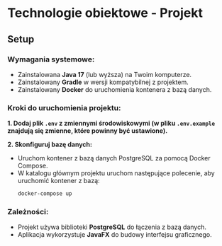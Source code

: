 # Technologie obiektowe - Projekt

## Setup

### Wymagania systemowe:
- Zainstalowana **Java 17** (lub wyższa) na Twoim komputerze.
- Zainstalowany **Gradle** w wersji kompatybilnej z projektem.
- Zainstalowany **Docker** do uruchomienia kontenera z bazą danych.

### Kroki do uruchomienia projektu:

**1. Dodaj plik `.env` z zmiennymi środowiskowymi (w pliku `.env.example` znajdują się zmienne, które powinny być ustawione).**


**2. Skonfiguruj bazę danych:**
   - Uruchom kontener z bazą danych PostgreSQL za pomocą Docker Compose.
   - W katalogu głównym projektu uruchom następujące polecenie, aby uruchomić kontener z bazą:
     ```bash
     docker-compose up
     ```

### Zależności:
- Projekt używa biblioteki **PostgreSQL** do łączenia z bazą danych.
- Aplikacja wykorzystuje **JavaFX** do budowy interfejsu graficznego.

